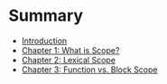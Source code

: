 # Summary

* [Introduction](README.md)
* [Chapter 1: What is Scope?](chapter1.md)
* [Chapter 2: Lexical Scope](chapter_2.md)
* [Chapter 3: Function vs. Block Scope](chapter_3.md)

